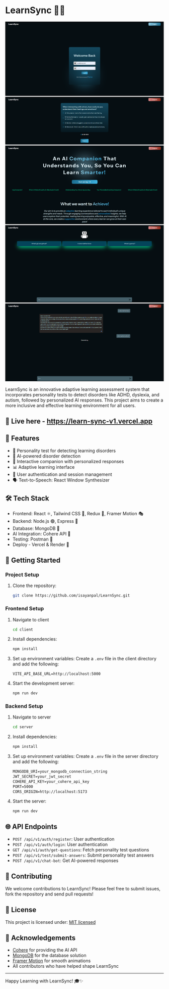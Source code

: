# LearnSync 🧠🤖

<img src="images/1.png">
<img src="images/2.png">
<img src="images/3.png">
<img src="images/4.png">
<img src="images/5.png">

LearnSync is an innovative adaptive learning assessment system that incorporates personality tests to detect disorders like ADHD, dyslexia, and autism, followed by personalized AI responses. This project aims to create a more inclusive and effective learning environment for all users.

## 🚀 Live here - https://learn-sync-v1.vercel.app

## 🌟 Features

- 📝 Personality test for detecting learning disorders
- 🤖 AI-powered disorder detection
- 💬 Interactive companion with personalized responses
- 📊 Adaptive learning interface
- 🔐 User authentication and session management
- 🗣️ Text-to-Speech: React Window Synthesizer

## 🛠️ Tech Stack

- Frontend: React ⚛️, Tailwind CSS 🎨, Redux 🔄, Framer Motion 🎭
- Backend: Node.js 🟢, Express 🚂
- Database: MongoDB 🍃
- AI Integration: Cohere API 🧠
- Testing: Postman 📮
- Deploy - Vercel & Render 🚀

## 🚀 Getting Started

### Project Setup

1. Clone the repository:

   ```bash
   git clone https://github.com/isayanpal/LearnSync.git
   ```

### Frontend Setup

1. Navigate to client

   ```bash
   cd client
   ```

2. Install dependencies:

   ```bash
   npm install
   ```

3. Set up environment variables:
   Create a `.env` file in the client directory and add the following:

   ```
   VITE_API_BASE_URL=http://localhost:5000
   ```

4. Start the development server:
   ```bash
   npm run dev
   ```

### Backend Setup

1. Navigate to server

   ```bash
   cd server
   ```

2. Install dependencies:

   ```bash
   npm install
   ```

3. Set up environment variables:
   Create a `.env` file in the server directory and add the following:

   ```
   MONGODB_URI=your_mongodb_connection_string
   JWT_SECRET=your_jwt_secret
   COHERE_API_KEY=your_cohere_api_key
   PORT=5000
   CORS_ORIGIN=http://localhost:5173
   ```

4. Start the server:
   ```bash
   npm run dev
   ```

## 🌐 API Endpoints

- `POST /api/v1/auth/register`: User authentication
- `POST /api/v1/auth/login`: User authentication
- `GET /api/v1/auth/get-questions`: Fetch personality test questions
- `POST /api/v1/test/submit-answers`: Submit personality test answers
- `POST /api/v1/chat-bot`: Get AI-powered responses

## 🤝 Contributing

We welcome contributions to LearnSync! Please feel free to submit issues, fork the repository and send pull requests!

## 📄 License

This project is licensed under: [MIT licensed](./LICENSE)

## 🙏 Acknowledgements

- [Cohere](https://cohere.ai/) for providing the AI API
- [MongoDB](https://www.mongodb.com/) for the database solution
- [Framer Motion](https://www.framer.com/motion/) for smooth animations
- All contributors who have helped shape LearnSync

---

Happy Learning with LearnSync! 🎓✨
